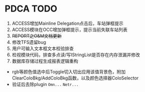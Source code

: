# PDCA TODO
1. ACCESS增加Mainline Delegation点击后，车站弹框提示
2. ACCESS模块在OCC增加弹框提示，提示当前失联车站列表
3. ~~REPORT之O&M文档更新~~
4. 修改TFS遗留bug
5. 用户可输入文本框文本校验排查
6. 检视模块代码，排查多点读/写IStringList是否存在内存泄漏并修改
7. 数据库存储过程生成报表逻辑重构

- rgb等颜色值选中后Toggle切入切出应用该值背景色，附加ClearColoBkg/AddColoBkg函数，以及颜色选择器ColoSelector
- 验证后去除plugin `Omn...` `Netr...`